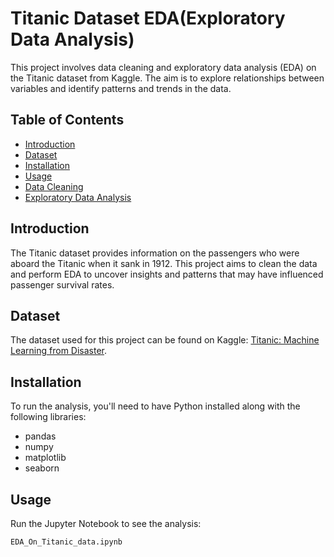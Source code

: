 # Titanic Dataset EDA(Exploratory Data Analysis)

This project involves data cleaning and exploratory data analysis (EDA) on the Titanic dataset from Kaggle. The aim is to explore relationships between variables and identify patterns and trends in the data.

## Table of Contents
- [Introduction](#introduction)
- [Dataset](#dataset)
- [Installation](#installation)
- [Usage](#usage)
- [Data Cleaning](#data-cleaning)
- [Exploratory Data Analysis](#exploratory-data-analysis)


## Introduction
The Titanic dataset provides information on the passengers who were aboard the Titanic when it sank in 1912. This project aims to clean the data and perform EDA to uncover insights and patterns that may have influenced passenger survival rates.

## Dataset
The dataset used for this project can be found on Kaggle: [Titanic: Machine Learning from Disaster](https://www.kaggle.com/c/titanic/data).

## Installation
To run the analysis, you'll need to have Python installed along with the following libraries:

- pandas
- numpy
- matplotlib
- seaborn
  
## Usage
Run the Jupyter Notebook to see the analysis:
```bash
EDA_On_Titanic_data.ipynb

